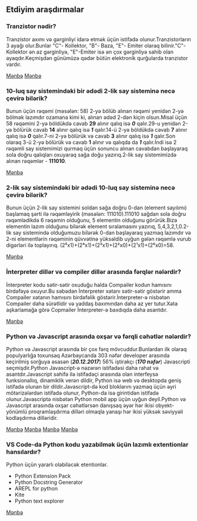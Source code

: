  ## Etdiyim araşdırmalar

### Tranzistor nədir?

Tranzistor axımı və gərginliyi idarə etmək üçün istifadə olunur.Tranzistorların 3 ayağı olur.Bunlar "C"- Kollektor, "B"- Baza, "E"- Emiter olaraq bilinir."C"- Kollektor ən az gərginliyə, "E"-Emiter isə ən çox gərginliyə sahib olan ayaqdır.Keçmişdən günümüzə qədər bütün elektronik qurğularda tranzistor vardır.

[Mənbə](https://elektroavtomatika.blogspot.com/2017/05/tranzistor-2.html)
[Mənbə](https://www.youtube.com/watch?v=HktvKH-cdM4)

### 10-luq say sistemindəki bir ədədi 2-lik say sisteminə necə çevirə bilərik?

Bunun üçün rəqəmi (məsələn: 58) 2-yə bölüb alınan rəqəmi yenidən 2-yə bölmək lazımdır ozamana kimi ki, alınan ədəd 2-dən kiçin olsun.Misal üçün 58 rəqəmini 2-yə böldükdə cavab **29** alınır qalıq isə ***0*** qalır.29-u yenidən 2-yə bölürük cavab **14** alınır qalıq isə ***1*** qalır.14-ü 2-yə böldükdə cavab **7** alınır qalıq isə ***0*** qalır.7-ni 2-yə bölürük və cavab **3** alınır qalıq isə ***1*** qalır.Son olaraq 3-ü 2-yə bölürük və cavab **1** alınır və qalıqda da ***1*** qalır.İndi isə 2 rəqəmli say sistemimizi qurmaq üçün sonuncu alınan cavabdan başlayaraq sola doğru qalıqları oxuyaraq sağa doğu yazırıq.2-lik say sistemimizdə alınan rəqəmlər - **111010**.

 [Mənbə](https://youtu.be/2lrbAvpDloU)

### 2-lik say sistemindəki bir ədədi 10-luq say sisteminə necə çevirə bilərik?

Bunun üçün 2-lik say sistemini soldan sağa doğru 0-dan (element sayılımı) başlamaq şərti ilə rəqəmləyirik (məsələn: 111010).111010 sağdan sola doğru rəqəmlədikdə 6 rəqəmin olduğunu, 5 elementin olduğunu görürük.Bizə elementin lazım olduğunu bilərək element sıralamasını yazırıq, 5,4,3,2,1,0.2-lik say sistemində olduğumuzu bilərək 0-dan başlayaraq yazmaq lazımdır və 2-ni elementlərin rəqəminin qüvvətinə yüksəldib uyğun gələn rəqəmlə vurub digərləri ilə toplayırıq. (2⁵x1)+(2⁴x1)+(2³x1)+(2²x0)+(2¹x1)+(2⁰x0)=58.

 [Mənbə](https://youtu.be/0fURVcwtSAc)

 ### İnterpreter dillər və compiler dillər arasında fərqlər nələrdir?
 
 İnterpreter kodu sətir-sətir oxuduğu halda Compailer kodun hamısını birdəfəyə oxuyur.Bu səbədən İnterpreter xətanı sətir-sətir göstərir amma Compailer xətanın hamısını birdəfəlik göstərir.İnterpreter-ə nisbətən Compailer daha sürətlidir və yaddaş baxımından daha az yer tutur.Xəta aşkarlamağa görə Copmailer İnterpreter-ə baxdıqda daha asantdır.

[Mənbə](https://az.surveillancepackages.com/difference-between-compiler-and-interpreter-2a62)

 ### Python və Javascript arasında oxşar və fərqli cəhətlər nələrdir?

 Python və Javascript arasında bir çox fərq mövcuddur.Bunlardan ilk olaraq populyarlığa toxunsaq Azərbaycanda 303 nəfər developer arasında keçirilmiş sorğuya əsasən (***20.12.2017***) 56% iştirakçı (***170 nəfər***) Javascripti seçmişdir.Python Javascript-ə nəzərən istifadəsi daha rahat və asantdır.Javascript səhifə ilə istifadəçi arasında olan interfeysə funksionallıq, dinamiklik verən dildir, Python isə web və desktopda geniş istifadə olunan bir dildir.Javascript-də kod bloklarını yazmaq üçün əyri mötərizələrdən istifadə olunur, Python-da isə girintidən istifadə olunur.Javascriptə nisbətən Python mobil app üçün uyğun deyil.Python və Javascript arasında oxşar cəhətlərsən danışsaq əyər hər ikisi obyekt-yönümlü proqramlaşdırma dilləri olmaqla yanaşı hər ikisi yüksək səviyyəli kodlaşdırma dilləridir.

 [Mənbə](https://az.wikipedia.org/wiki/JavaScript)
 [Mənbə](https://az.wikipedia.org/wiki/Python_(proqramla%C5%9Fd%C4%B1rma_dili))
 [Mənbə](https://hackr.io/blog/python-vs-javascript)
 [Mənbə](https://www.google.com/search?q=JavaScript+vs+Python+similarity&sxsrf=ALeKk01_3eBSxRaB4HdVslEDVFoQTxRO6w%3A1624403852358&ei=jG_SYJihFeKsrgTXybOwBQ&oq=JavaScript+vs+Python+similarity&gs_lcp=Cgdnd3Mtd2l6EAMyBggAEBYQHjoHCAAQRxCwA0oECEEYAFDSvBxY0rwcYNvCHGgBcAJ4AIAB6gGIAfoCkgEFMC4xLjGYAQCgAQKgAQGqAQdnd3Mtd2l6yAEIwAEB&sclient=gws-wiz&ved=0ahUKEwiYl930r6zxAhVilosKHdfkDFYQ4dUDCA4&uact=5#:~:text=Python%20and%20JavaScript%20have%20a%20few%20notable%20similarities%20in%20use%20and%20structure.%20Both%20are%20object-oriented%2C%20making%20them%20ideal%20for%20large%20and%20complex%20software%20development.%20Additionally%2C%20JavaScript%20and%20Python%20are%20dynamically-typed%20high-level%20coding%20languages%2C%20which%20makes%20learning%20them%20fairly%20easy.)

 ### VS Code-da Python kodu yazabilmək üçün lazımlı extentionlar hansılardır?

Python üçün yararlı olabiləcək etentionlar.
 - Python Extension Pack
 - Python Docstring Generator
 - AREPL for python
 - Kite
 - Python text explorer

 [Mənbə](https://www.youtube.com/watch?v=W--_EOzdTHk)